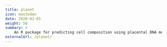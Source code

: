 ```yaml
---
title: planet
icon: mastodon
date: 2020-01-01
weight: 50
summary: >
    An R package for predicting cell composition using placental DNA methylation data. Associated with PhD thesis. [docs](https://victoryuan.com/planet) [source](https://github.com/wvictor14/planet)
externalUrl: /planet/
---
```

